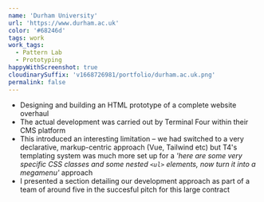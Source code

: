 ```yaml
---
name: 'Durham University'
url: 'https://www.durham.ac.uk'
color: '#68246d'
tags: work
work_tags:
  - Pattern Lab
  - Prototyping
happyWithScreenshot: true
cloudinarySuffix: 'v1668726981/portfolio/durham.ac.uk.png'
permalink: false
---
```


- Designing and building an HTML prototype of a complete website overhaul
- The actual development was carried out by Terminal Four within their CMS platform
- This introduced an interesting limitation – we had switched to a very declarative, markup-centric approach (Vue, Tailwind etc) but T4's templating system was much more set up for a _'here are some very specific CSS classes and some nested `<ul>` elements, now turn it into a megamenu'_ approach
- I presented a section detailing our development approach as part of a team of around five in the succesful pitch for this large contract
